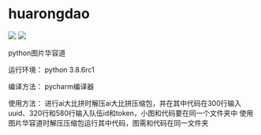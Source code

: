 # huarongdao 
[![](https://img.shields.io/static/v1?label=build&message=passing&color=<COLOR>)](https://img.shields.io/endpoint?url=<URL>&style<STYLE>)
[![](https://img.shields.io/static/v1?label=language&message=python&color=<COLOR>)](https://img.shields.io/endpoint?url=<URL>&style<STYLE>)

python图片华容道

运行环境：
  python 3.8.6rc1
  
编译方法：
  pycharm编译器

使用方法：
  进行ai大比拼时解压ai大比拼压缩包，并在其中代码在300行输入uuid、320行和580行输入队伍id和token，小图和代码要在同一个文件夹中
  使用图片华容道时解压压缩包运行其中代码，图需和代码在同一文件夹
